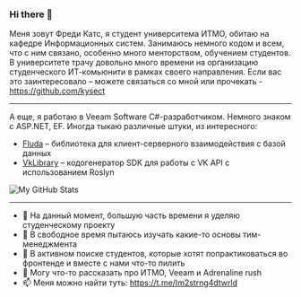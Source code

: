 ### Hi there 👋

Меня зовут Фреди Катс, я студент университема ИТМО, обитаю на кафедре Информационных систем. Занимаюсь немного кодом и всем, что с ним связано, особенно много менторством, обучением студентов. В университете трачу довольно много времени на организацию студенческого ИТ-комьюнити в рамках своего направления. Если вас это заинтересовало – можете связаться со мной или прочекать - https://github.com/kysect

---

А еще, я работаю в Veeam Software C#-разработчиком. Немного знаком с ASP.NET, EF. Иногда тыкаю различные штуки, из интересного:
- [Fluda]( https://github.com/InRedikaWB/Fluda) – библиотека для клиент-серверного взаимодействия с базой данных
- [VkLibrary]( https://github.com/InRedikaWB/VkLibrary) – кодогенератор SDK для работы с VK API с использованием Roslyn

![My GitHub Stats](https://github-readme-stats.vercel.app/api?username=inredikawb&show_icons=true)

---

- 🔭 На данный момент, большую часть времени я уделяю студенческому проекту
- 🌱 В свободное время пытаюсь изучать какие-то основы тим-менеджмента
- 🤔 В активном поиске студентов, которые хотят попрактиковаться во фронтенде и вместе с нами что-то пилить 
- 💬 Могу что-то рассказать про ИТМО, Veeam и Adrenaline rush 
- 📫 Меня можно найти туть: https://t.me/Im2strng4dtwrld
<!---
- 👯 I’m looking to collaborate on ...
- 😄 Pronouns: ...
- ⚡ Fun fact: ...
--->
